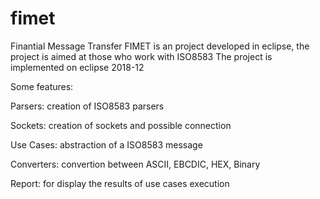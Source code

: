 # fimet

Finantial Message Transfer
FIMET is an project developed in eclipse, the project is aimed at those who work with ISO8583
The project is implemented on eclipse 2018-12

Some features:

Parsers: creation of ISO8583 parsers

Sockets: creation of sockets and possible connection

Use Cases: abstraction of a ISO8583 message

Converters: convertion between ASCII, EBCDIC, HEX, Binary

Report: for display the results of use cases execution
